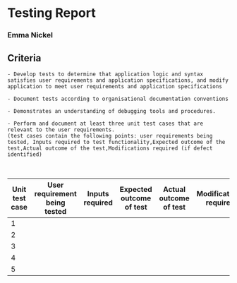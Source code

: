 # Testing Report

### Emma Nickel

## Criteria

    - Develop tests to determine that application logic and syntax satisfies user requirements and application specifications, and modify application to meet user requirements and application specifications

    - Document tests according to organisational documentation conventions

    - Demonstrates an understanding of debugging tools and procedures.

    - Perform and document at least three unit test cases that are relevant to the user requirements.
    (test cases contain the following points: user requirements being tested, Inputs required to test functionality,Expected outcome of the test,Actual outcome of the test,Modifications required (if defect identified)

<br>

| Unit test case | User requirement being tested | Inputs required | Expected outcome of test | Actual outcome of test | Modifications required |
|---|---|---|---|---|---|
| 1 | | | | | |
| 2 | | | | | |
| 3 | | | | | |
| 4 | | | | | |
| 5 | | | | | |